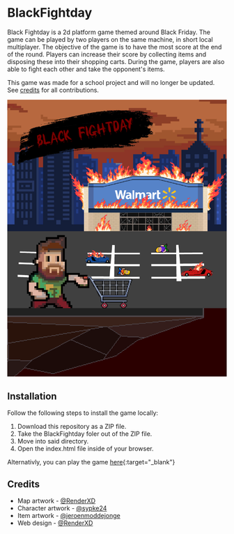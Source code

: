 # BlackFightday
Black Fightday is a 2d platform game themed around Black Friday. The game can be played by two players on the same machine, in short local multiplayer. The objective of the game is to have the most score at the end of the round. Players can increase their score by collecting items and disposing these into their shopping carts. During the game, players are also able to fight each other and take the opponent's items.

This game was made for a school project and will no longer be updated. See [credits](#credits) for all contributions.

![](https://github.com/Bloedarend/BlackFightday/blob/master/media/images/black-fightday-poster.png?raw=true)

## Installation
Follow the following steps to install the game locally:
1) Download this repository as a ZIP file.
2) Take the BlackFightday foler out of the ZIP file.
3) Move into said directory.
4) Open the index.html file inside of your browser.

Alternativly, you can play the game [here](https://bloedarend.github.io/BlackFightday/index.html){:target="_blank"}

## <a name="credits"></a>Credits
- Map artwork - [@RenderXD](https://github.com/RenderXD)
- Character artwork - [@sypke24](https://github.com/sypke24)
- Item artwork - [@jeroenmoddejonge](https://github.com/jeroenmoddejonge)
- Web design - [@RenderXD](https://github.com/RenderXD)